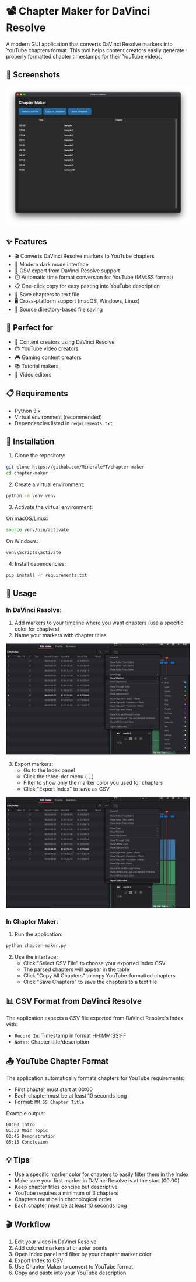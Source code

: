 # 📽️ Chapter Maker for DaVinci Resolve

A modern GUI application that converts DaVinci Resolve markers into YouTube chapters format. This tool helps content creators easily generate properly formatted chapter timestamps for their YouTube videos.

## 📸 Screenshots

![Chapter Maker Interface](images/chapter-maker.png)

## ✨ Features

- 🎬 Converts DaVinci Resolve markers to YouTube chapters
- 🌙 Modern dark mode interface
- 📄 CSV export from DaVinci Resolve support
- ⏱️ Automatic time format conversion for YouTube (MM:SS format)
- 📋 One-click copy for easy pasting into YouTube description
- 💾 Save chapters to text file
- 🖥️ Cross-platform support (macOS, Windows, Linux)
- 📁 Source directory-based file saving

## 🎯 Perfect for

- 🎥 Content creators using DaVinci Resolve
- 📺 YouTube video creators
- 🎮 Gaming content creators
- 📚 Tutorial makers
- 🎨 Video editors

## 📋 Requirements

- Python 3.x
- Virtual environment (recommended)
- Dependencies listed in `requirements.txt`

## 🚀 Installation

1. Clone the repository:
```bash
git clone https://github.com/MineraleYT/chapter-maker
cd chapter-maker
```

2. Create a virtual environment:
```bash
python -m venv venv
```

3. Activate the virtual environment:

On macOS/Linux:
```bash
source venv/bin/activate
```

On Windows:
```bash
venv\Scripts\activate
```

4. Install dependencies:
```bash
pip install -r requirements.txt
```

## 📖 Usage

### In DaVinci Resolve:
1. Add markers to your timeline where you want chapters (use a specific color for chapters)
2. Name your markers with chapter titles

![DaVinci Resolve Markers](images/davinci-markers.png)

3. Export markers:
   - Go to the Index panel
   - Click the three-dot menu (⋮)
   - Filter to show only the marker color you used for chapters
   - Click "Export Index" to save as CSV

![DaVinci Resolve Export](images/davinci-export.png)

### In Chapter Maker:
1. Run the application:
```bash
python chapter-maker.py
```

2. Use the interface:
   - Click "Select CSV File" to choose your exported Index CSV
   - The parsed chapters will appear in the table
   - Click "Copy All Chapters" to copy YouTube-formatted chapters
   - Click "Save Chapters" to save the chapters to a text file

## 📊 CSV Format from DaVinci Resolve

The application expects a CSV file exported from DaVinci Resolve's Index with:
- `Record In`: Timestamp in format HH:MM:SS:FF
- `Notes`: Chapter title/description

## 📤 YouTube Chapter Format

The application automatically formats chapters for YouTube requirements:
- First chapter must start at 00:00
- Each chapter must be at least 10 seconds long
- Format: `MM:SS Chapter Title`

Example output:
```
00:00 Intro
01:30 Main Topic
02:45 Demonstration
05:15 Conclusion
```

## 💡 Tips

- Use a specific marker color for chapters to easily filter them in the Index
- Make sure your first marker in DaVinci Resolve is at the start (00:00)
- Keep chapter titles concise but descriptive
- YouTube requires a minimum of 3 chapters
- Chapters must be in chronological order
- Each chapter must be at least 10 seconds long

## 🎬 Workflow

1. Edit your video in DaVinci Resolve
2. Add colored markers at chapter points
3. Open Index panel and filter by your chapter marker color
4. Export Index to CSV
5. Use Chapter Maker to convert to YouTube format
6. Copy and paste into your YouTube description
